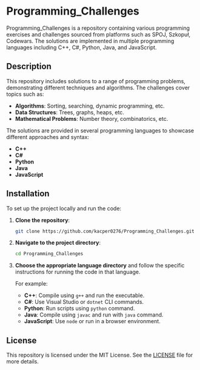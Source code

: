 # Programming_Challenges

Programming_Challenges is a repository containing various programming exercises and challenges sourced from platforms such as SPOJ, Szkopuł, Codewars. The solutions are implemented in multiple programming languages including C++, C#, Python, Java, and JavaScript.

## Description

This repository includes solutions to a range of programming problems, demonstrating different techniques and algorithms. The challenges cover topics such as:

- **Algorithms**: Sorting, searching, dynamic programming, etc.
- **Data Structures**: Trees, graphs, heaps, etc.
- **Mathematical Problems**: Number theory, combinatorics, etc.

The solutions are provided in several programming languages to showcase different approaches and syntax:

- **C++**
- **C#**
- **Python**
- **Java**
- **JavaScript**

## Installation

To set up the project locally and run the code:

1. **Clone the repository**:
    ```bash
    git clone https://github.com/kacper0276/Programming_Challenges.git
    ```

2. **Navigate to the project directory**:
    ```bash
    cd Programming_Challenges
    ```

3. **Choose the appropriate language directory** and follow the specific instructions for running the code in that language.

   For example:
   - **C++**: Compile using `g++` and run the executable.
   - **C#**: Use Visual Studio or `dotnet` CLI commands.
   - **Python**: Run scripts using `python` command.
   - **Java**: Compile using `javac` and run with `java` command.
   - **JavaScript**: Use `node` or run in a browser environment.

## License

This repository is licensed under the MIT License. See the [LICENSE](LICENSE) file for more details.
